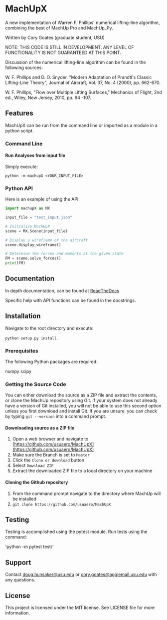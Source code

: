 # MachUpX
A new implementation of Warren F. Phillips' numerical lifting-line algorithm, combining the best of MachUp Pro and MachUp_Py.

Written by Cory Goates (graduate student, USU)

NOTE: THIS CODE IS STILL IN DEVELOPMENT. ANY LEVEL OF FUNCTIONALITY IS NOT GUARANTEED AT THIS POINT.

Discussion of the numerical lifting-line algorithm can be found in the following sources:

W. F. Phillips and D. O. Snyder. "Modern Adaptation of Prandtl's
Classic Lifting-Line Theory", Journal of Aircraft, Vol. 37, No. 4
(2000), pp. 662-670.

W. F. Phillips, "Flow over Multiple Lifting Surfaces," Mechanics of
Flight, 2nd ed., Wiley, New Jersey, 2010, pp. 94 -107.

## Features

MachUpX can be run from the command line or imported as a module in a python script.

### Command Line

#### Run Analyses from input file

Simply execute:

`python -m machupX <YOUR_INPUT_FILE>`

### Python API

Here is an example of using the API:

```python
import machupX as MX

input_file = "test_input.json"

# Initialize MachUpX
scene = MX.Scene(input_file)

# Display a wireframe of the aircraft
scene.display_wireframe()

# Determine the forces and moments at the given state
FM = scene.solve_forces()
print(FM)
```

## Documentation

In depth documentation, can be found at [ReadTheDocs](machupx.readthedocs.io)

Specific help with API functions can be found in the docstrings.

## Installation

Navigate to the root directory and execute:

`python setup.py install`.

### Prerequisites

The following Python packages are required:

numpy
scipy

### Getting the Source Code

You can either download the source as a ZIP file and extract the contents, or 
clone the MachUp repository using Git. If your system does not already have a 
version of Git installed, you will not be able to use this second option unless 
you first download and install Git. If you are unsure, you can check by typing 
`git --version` into a command prompt.

#### Downloading source as a ZIP file

1. Open a web browser and navigate to [https://github.com/usuaero/MachUpX](https://github.com/usuaero/MachUpX)
2. Make sure the Branch is set to `Master`
3. Click the `Clone or download` button
4. Select `Download ZIP`
5. Extract the downloaded ZIP file to a local directory on your machine

#### Cloning the Github repository

1. From the command prompt navigate to the directory where MachUp will be installed
2. `git clone https://github.com/usuaero/MachUpX`

## Testing

Testing is accomplished using the pytest module. Run tests using the command:

'python -m pytest test/'

## Support

Contact doug.hunsaker@usu.edu or cory.goates@aggiemail.usu.edu with any questions.

## License

This project is licensed under the MIT license. See LICENSE file for more information. 
